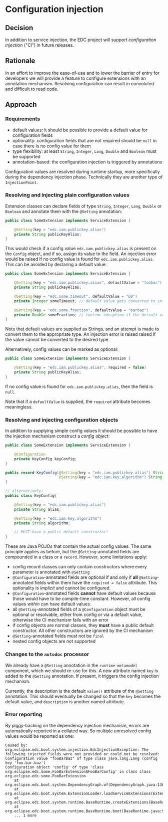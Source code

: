# Configuration injection

## Decision

In addition to service injection, the EDC project will support _configuration injection_ ("CI") in future releases.

## Rationale

In an effort to improve the ease-of-use and to lower the barrier of entry for developers we will provide a feature to
configure extensions with an annotation mechanism. Resolving configuration can result in convoluted and difficult to
read code.

## Approach

### Requirements

- default values: it should be possible to provide a default value for configuration fields
- optionality: configuration fields that are not required should be `null` in case there is no config value for them
- type flexibility: at least `String`, `Integer`, `Long`, `Double` and `Boolean` must be supported
- annotation-based: the configuration injection is triggered by annotations

Configuration values are resolved during runtime startup, more specifically during the dependency injection phase.
Technically they are another type of `InjectionPoint`.

### Resolving and injecting plain configuration values

Extension classes can declare fields of type `String`, `Integer`, `Long`, `Double` or `Boolean` and annotate them with
the `@Setting` annotation:

```java
public class SomeExtension implements ServiceExtension {

    @Setting(key = "edc.iam.publickey.alias")
    private String publicKeyAlias;
}
```

This would check if a config value `edc.iam.publickey.alias` is present on the `Config` object, and if so, assign its
value to the field. An injection error would be raised if no config value is found for `edc.iam.publickey.alias`. This
can be avoided by declaring a default value:

```java
public class SomeExtension implements ServiceExtension {

    @Setting(key = "edc.iam.publickey.alias", defaultValue = "foobar")
    private String publicKeyAlias;

    @Setting(key = "edc.some.timeout", defaultValue = "60")
    private Integer someTimeout; // default value gets converted to int

    @Setting(key = "edc.some.fraction", defaultValue = "barbaz")
    private Double someFraction; // runtime exception if the default value is used: "barbaz" cannot be converted to double
}
```

Note that default values are supplied as Strings, and an attempt is made to convert them to the appropriate type. An
injection error is raised raised if the value cannot be converted to the desired type.

Alternatively, config values can be marked as optional:

```java
public class SomeExtension implements ServiceExtension {

    @Setting(key = "edc.iam.publickey.alias", required = false)
    private String publicKeyAlias;
}
```

If no config value is found for `edc.iam.publickey.alias`, then the field is `null`.

Note that if a `defaultValue` is supplied, the `required` attribute becomes meaningless.

### Resolving and injecting configuration objects

In addition to supplying simple config values it should be possible to have the injection mechanism construct a _config
object_:

```java
public class SomeExtension implements ServiceExtension {

    @Configuration
    private KeyConfig keyConfig;
}

public record KeyConfig(@Setting(key = "edc.iam.publickey.alias") String alias,
                        @Setting(key = "edc.iam.key.algorithm") String algorithm) {
}

// alternatively:
public class KeyConfig{

    @Setting(key = "edc.iam.publickey.alias")
    private String alias;

    @Setting(key = "edc.iam.key.algorithm")
    private String algorithm;

    // MUST have a public default constructor!
}
```

These are Java POJOs that contain the actual config values. The same principle applies as before, but the
`@Setting`-annotated fields are compounded in a class or a `record`. However, some limitations apply:

- config record classes can only contain constructors where every parameter is annotated with `@Setting`
- `@Configuration`-annotated fields are optional if and only if **all** `@Setting`-annotated fields within them have the
  `required = false` attribute. This optionality is _implicit_ and cannot be configured.
- `@Configuration`-annotated fields **cannot** have default values because those would have to be compile-time constant.
  However, all config values _within_ can have default values.
- all `@Setting`-annotated fields of a `@Configuration` object must be optional or resolvable, either from config or via
  a default value, otherwise the CI mechanism fails with an error
- if config objects are normal classes, they **must** have a public default constructor. All other constructors are
  ignored by the CI mechanism
- `@Setting`-annotated fields must not be `final`
- nested config objects are not supported

### Changes to the `autodoc` processor

We already have a `@Setting` annotation in the `runtime-metamodel` component, which we should re-use for this. A new
attribute named `key` is added to the `@Setting` annotation. If present, it triggers the config injection mechanism.

Currently, the description is the default `value()` attribute of the `@Setting` annotation. This should eventually be
changed so that the `key` becomes the default value, and `description` is another named attribute.

### Error reporting

By piggy-backing on the dependency injection mechanism, errors are automatically reported in a collated way. So multiple
unresolved config values would be reported as one:

```
Caused by: org.eclipse.edc.boot.system.injection.EdcInjectionException: The following injected fields were not provided or could not be resolved:
Configuration value "fooBarBaz" of type class java.lang.Long (config key 'foo.bar.baz')
Configuration object 'config' of type 'class org.eclipse.edc.some.FooBarExtension$FooBarConfig' in class class org.eclipse.edc.some.FooBarExtension
	at org.eclipse.edc.boot.system.DependencyGraph.of(DependencyGraph.java:136)
	at org.eclipse.edc.boot.system.ExtensionLoader.loadServiceExtensions(ExtensionLoader.java:85)
	at org.eclipse.edc.boot.system.runtime.BaseRuntime.createExtensions(BaseRuntime.java:164)
	at org.eclipse.edc.boot.system.runtime.BaseRuntime.boot(BaseRuntime.java:92)
	... 1 more
```
